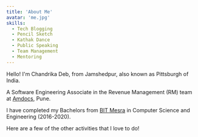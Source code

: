 ```yaml
---
title: 'About Me'
avatar: 'me.jpg'
skills:
  - Tech Blogging
  - Pencil Sketch
  - Kathak Dance
  - Public Speaking
  - Team Management
  - Mentoring
---
```


Hello! I'm Chandrika Deb, from Jamshedpur, also known as Pittsburgh of India.

A Software Engineering Associate in the Revenue Management (RM) team at [Amdocs](https://www.amdocs.com/), Pune.

I have completed my Bachelors from [BIT Mesra](https://www.bitmesra.ac.in/) in Computer Science and Engineering (2016-2020).

Here are a few of the other activities that I love to do!

